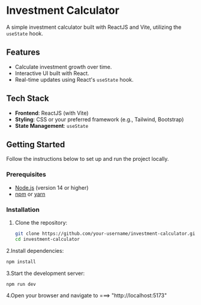 # Investment Calculator

A simple investment calculator built with ReactJS and Vite, utilizing the `useState` hook.

## Features

- Calculate investment growth over time.
- Interactive UI built with React.
- Real-time updates using React's `useState` hook.

## Tech Stack

- **Frontend**: ReactJS (with Vite)
- **Styling**: CSS or your preferred framework (e.g., Tailwind, Bootstrap)
- **State Management**: `useState`

## Getting Started

Follow the instructions below to set up and run the project locally.

### Prerequisites

- [Node.js](https://nodejs.org/) (version 14 or higher)
- [npm](https://www.npmjs.com/) or [yarn](https://yarnpkg.com/)

### Installation

1. Clone the repository:

   ```bash
   git clone https://github.com/your-username/investment-calculator.git
   cd investment-calculator
   ```

2.Install dependencies:

```bash
npm install
```

3.Start the development server:

```bash
npm run dev
```

4.Open your browser and navigate to ===> "http://localhost:5173"
